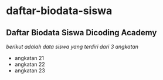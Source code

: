 daftar-biodata-siswa
==
Daftar Biodata Siswa Dicoding Academy
--
*berikut adalah data siswa yang terdiri dari 3 angkatan*
- angkatan 21
- angkatan 22
- angkatan 23
